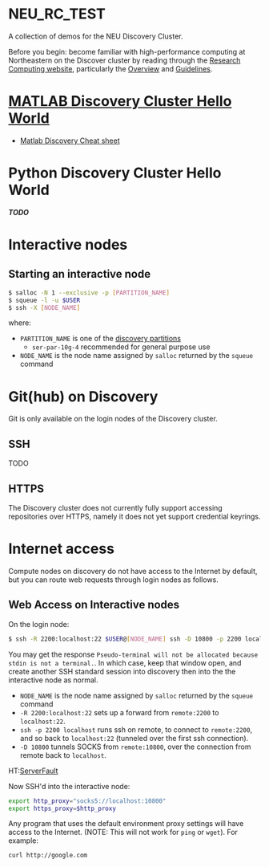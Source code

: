 # NEU_RC_TEST
A collection of demos for the NEU Discovery Cluster. 

Before you begin: become familiar with high-performance computing at Northeastern on the Discover cluster by reading through the [Research Computing website](https://www.northeastern.edu/rc/), particularly the [Overview](https://www.northeastern.edu/rc/?page_id=27) and [Guidelines](https://www.northeastern.edu/rc/?page_id=2).

[MATLAB Discovery Cluster Hello World](matlab/README.md)
========================================================

 * [Matlab Discovery Cheat sheet](matlab/cheatsheet.md)
 
Python Discovery Cluster Hello World
====================================
***TODO***

Interactive nodes
=================

Starting an interactive node
----------------------------
```bash
$ salloc -N 1 --exclusive -p [PARTITION_NAME]
$ squeue -l -u $USER
$ ssh -X [NODE_NAME]
```
where:
* `PARTITION_NAME` is one of the [discovery partitions](https://www.northeastern.edu/rc/?page_id=14)
  - `ser-par-10g-4` recommended for general purpose use
* `NODE_NAME` is the node name assigned by `salloc` returned by the `squeue` command

Git(hub) on Discovery
=====================
Git is only available on the login nodes of the Discovery cluster.

SSH
---
TODO

HTTPS
-----
The Discovery cluster does not currently fully support accessing repositories over HTTPS, namely it does not yet support credential keyrings.

Internet access
===============
Compute nodes on discovery do not have access to the Internet by default, but you can route web requests through login nodes as follows.

Web Access on Interactive nodes
-------------------------------
On the login node:
```bash
$ ssh -R 2200:localhost:22 $USER@[NODE_NAME] ssh -D 10800 -p 2200 localhost
```
You may get the response `Pseudo-terminal will not be allocated because stdin is not a terminal.`. In which case, keep that window open, and create another SSH standard session into discovery then into the the interactive node as normal.

* `NODE_NAME` is the node name assigned by `salloc` returned by the `squeue` command
* `-R 2200:localhost:22` sets up a forward from `remote:2200` to `localhost:22`.
* `ssh -p 2200 localhost` runs ssh on remote, to connect to `remote:2200`, and so back to `localhost:22` (tunneled over the first ssh connection).
* `-D 10800` tunnels SOCKS from `remote:10800`, over the connection from remote back to `localhost`.

HT:[ServerFault](https://serverfault.com/questions/624685/making-proxy-available-on-remote-server-through-ssh-tunneling)

Now SSH'd into the interactive node:
```bash
export http_proxy="socks5://localhost:10800"
export https_proxy=$http_proxy
```
Any program that uses the default environment proxy settings will have access to the Internet. (NOTE: This will not work for `ping` or `wget`). For example:
```bash
curl http://google.com
```
